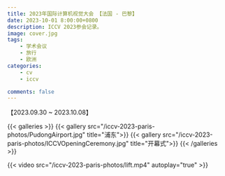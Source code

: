 ```yaml
---
title: 2023年国际计算机视觉大会 【法国 - 巴黎】
date: 2023-10-01 8:00:00+0800
description: ICCV 2023参会记录。
image: cover.jpg
tags: 
    - 学术会议
    - 旅行
    - 欧洲
categories:
    - cv
    - iccv

comments: false
---
```


【2023.09.30 ~ 2023.10.08】

[comment]: <>
{{< galleries >}}
{{< gallery src="/iccv-2023-paris-photos/PudongAirport.jpg" title="浦东">}}
{{< gallery src="/iccv-2023-paris-photos/ICCVOpeningCeremony.jpg" title="开幕式">}}
{{< /galleries >}}

{{< video src="/iccv-2023-paris-photos/lift.mp4" autoplay="true" >}}